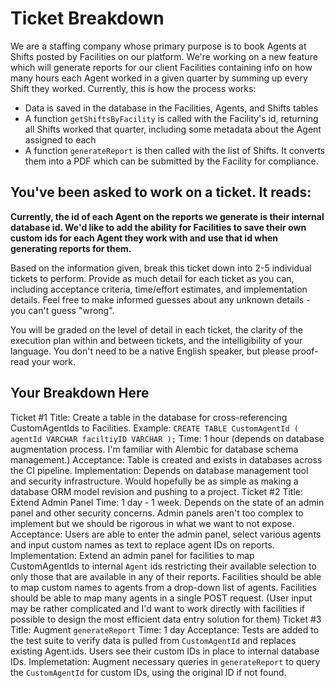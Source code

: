 # Ticket Breakdown
We are a staffing company whose primary purpose is to book Agents at Shifts posted by Facilities on our platform. We're working on a new feature which will generate reports for our client Facilities containing info on how many hours each Agent worked in a given quarter by summing up every Shift they worked. Currently, this is how the process works:

- Data is saved in the database in the Facilities, Agents, and Shifts tables
- A function `getShiftsByFacility` is called with the Facility's id, returning all Shifts worked that quarter, including some metadata about the Agent assigned to each
- A function `generateReport` is then called with the list of Shifts. It converts them into a PDF which can be submitted by the Facility for compliance.

## You've been asked to work on a ticket. It reads:

**Currently, the id of each Agent on the reports we generate is their internal database id. We'd like to add the ability for Facilities to save their own custom ids for each Agent they work with and use that id when generating reports for them.**


Based on the information given, break this ticket down into 2-5 individual tickets to perform. Provide as much detail for each ticket as you can, including acceptance criteria, time/effort estimates, and implementation details. Feel free to make informed guesses about any unknown details - you can't guess "wrong".


You will be graded on the level of detail in each ticket, the clarity of the execution plan within and between tickets, and the intelligibility of your language. You don't need to be a native English speaker, but please proof-read your work.

## Your Breakdown Here
Ticket #1 
    Title: Create a table in the database for cross-referencing CustomAgentIds to Facilities.
        Example:
            ```CREATE TABLE CustomAgentId (
                agentId VARCHAR
                faciltiyID VARCHAR
            );```
    Time:
        1 hour (depends on database augmentation process. I'm familiar with Alembic for database schema management.)
    Acceptance:
        Table is created and exists in databases across the CI pipeline.
    Implementation:
        Depends on database management tool and security infrastructure.
        Would hopefully be as simple as making a database ORM model revision and pushing to a project.
Ticket #2
    Title: Extend Admin Panel
    Time:
        1 day - 1 week.
        Depends on the state of an admin panel and other security concerns.
        Admin panels aren't too complex to implement but we should be rigorous in what we want to not expose.
    Acceptance:
        Users are able to enter the admin panel, select various agents and input custom names as text to replace agent IDs on reports.
    Implementation:
        Extend an admin panel for facilities to map CustomAgentIds to internal `Agent` ids restricting their available selection to only those that are available in any of their reports.
        Facilities should be able to map custom names to agents from a drop-down list of agents.
        Facilities should be able to map many agents in a single POST request.
        (User input may be rather complicated and I'd want to work directly with facilities if possible to design the most efficient data entry solution for them)
Ticket #3
    Title: Augment `generateReport`
    Time:
        1 day
    Acceptance:
        Tests are added to the test suite to verify data is pulled from `CustomAgentId` and replaces existing Agent.ids.
        Users see their custom IDs in place to internal database IDs.
    Implemetation:
        Augment necessary queries in `generateReport` to query the `CustomAgentId` for custom IDs, using the original ID if not found.
